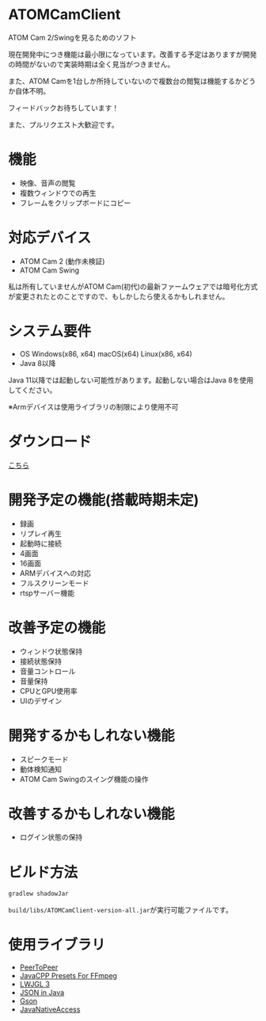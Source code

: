 # ATOMCamClient
ATOM Cam 2/Swingを見るためのソフト

現在開発中につき機能は最小限になっています。改善する予定はありますが開発の時間がないので実装時期は全く見当がつきません。

また、ATOM Camを1台しか所持していないので複数台の閲覧は機能するかどうか自体不明。

フィードバックお待ちしています！

また、プルリクエスト大歓迎です。

# 機能
 - 映像、音声の閲覧
 - 複数ウィンドウでの再生
 - フレームをクリップボードにコピー

# 対応デバイス
 - ATOM Cam 2 (動作未検証)
 - ATOM Cam Swing

 私は所有していませんがATOM Cam(初代)の最新ファームウェアでは暗号化方式が変更されたとのことですので、もしかしたら使えるかもしれません。

# システム要件
 - OS Windows(x86, x64) macOS(x64) Linux(x86, x64)
 - Java 8以降

Java 11以降では起動しない可能性があります。起動しない場合はJava 8を使用してください。

※Armデバイスは使用ライブラリの制限により使用不可

# ダウンロード
[こちら](https://github.com/kusaanko/ATOMCamClient/releases/latest)

# 開発予定の機能(搭載時期未定)
 - 録画
 - リプレイ再生
 - 起動時に接続
 - 4画面
 - 16画面
 - ARMデバイスへの対応
 - フルスクリーンモード
 - rtspサーバー機能

# 改善予定の機能
 - ウィンドウ状態保持
 - 接続状態保持
 - 音量コントロール
 - 音量保持
 - CPUとGPU使用率
 - UIのデザイン

# 開発するかもしれない機能
 - スピークモード
 - 動体検知通知
 - ATOM Cam Swingのスイング機能の操作

# 改善するかもしれない機能
 - ログイン状態の保持

# ビルド方法
```bash
gradlew shadowJar
```

`build/libs/ATOMCamClient-version-all.jar`が実行可能ファイルです。

# 使用ライブラリ
 - [PeerToPeer](https://github.com/kusaanko/PeerToPeer)
 - [JavaCPP Presets For FFmpeg](https://github.com/bytedeco/javacpp-presets/tree/master/ffmpeg)
 - [LWJGL 3](https://www.lwjgl.org/)
 - [JSON in Java](https://github.com/stleary/JSON-java)
 - [Gson](https://github.com/google/gson)
 - [JavaNativeAccess](https://github.com/java-native-access/jna)
